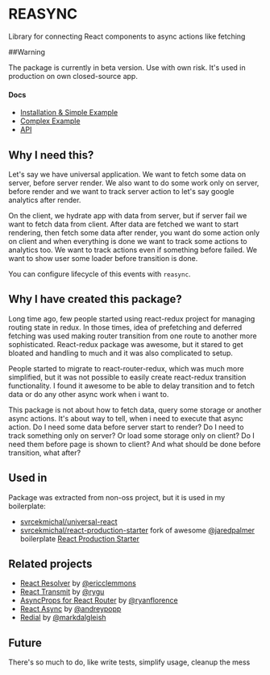 # REASYNC

Library for connecting React components to async actions like fetching

##Warning

The package is currently in beta version. Use with own risk. It's used in production on own closed-source app.

#### Docs

- [Installation & Simple Example](https://github.com/svrcekmichal/reasync/blob/master/docs/SIMPLE_EXAMPLE.md)
- [Complex Example](https://github.com/svrcekmichal/reasync/blob/master/docs/COMPLEX_EXAMPLE.md)
- [API](https://github.com/svrcekmichal/reasync/blob/master/docs/API.md)

## Why I need this?

Let's say we have universal application. We want to fetch some data on server, before server render. 
We also want to do some work only on server, before render and we want to track server action to let's say 
google analytics after render. 

On the client, we hydrate app with data from server, but if server fail we want to fetch data from client. 
After data are fetched we want to start rendering, then fetch some data after render, you want do some action 
only on client and when everything is done we want to track some actions to analytics too. We want to track 
actions even if something before failed. We want to show user some loader before transition is done.

You can configure lifecycle of this events with `reasync`.

## Why I have created this package?

Long time ago, few people started using react-redux project for managing routing state in redux. In those times, idea of prefetching
and deferred fetching was used making router transition from one route to another more sophisticated. React-redux package was awesome,
but it stared to get bloated and handling to much and it was also complicated to setup.

People started to migrate to react-router-redux, which was much more simplified, but it was not possible to easily create react-redux transition functionality. 
I found it awesome to be able to delay transition and to fetch data or do any other async work when i want to.

This package is not about how to fetch data, query some storage or another async actions. It's about way to tell, when i need to execute that async action. 
Do I need some data before server start to render? Do I need to track something only on server? Or load some storage only on client?  Do I need them before 
page is shown to client? And what should be done before transition, what after? 

## Used in

Package was extracted from non-oss project, but it is used in my boilerplate:

- [svrcekmichal/universal-react](https://github.com/svrcekmichal/universal-react)
- [svrcekmichal/react-production-starter](https://github.com/svrcekmichal/react-production-starter) fork of awesome [@jaredpalmer](https://twitter.com/jaredpalmer) boilerplate [React Production Starter](https://github.com/jaredpalmer/react-production-starter)

## Related projects

- [React Resolver](https://github.com/ericclemmons/react-resolver) by [@ericclemmons](https://twitter.com/ericclemmons)
- [React Transmit](https://github.com/RickWong/react-transmit) by [@rygu](https://twitter.com/rygu)
- [AsyncProps for React Router](https://github.com/rackt/async-props) by [@ryanflorence](https://twitter.com/ryanflorence)
- [React Async](https://github.com/andreypopp/react-async) by [@andreypopp](https://twitter.com/andreypopp)
- [Redial](https://github.com/markdalgleish/redial) by [@markdalgleish](https://twitter.com/markdalgleish)

## Future

There's so much to do, like write tests, simplify usage, cleanup the mess
